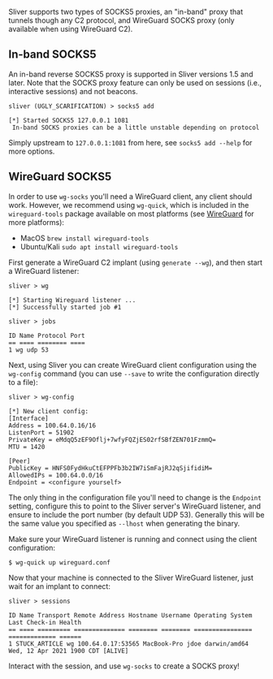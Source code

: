 Sliver supports two types of SOCKS5 proxies, an "in-band" proxy that tunnels though any C2 protocol, and WireGuard SOCKS proxy (only available when using WireGuard C2).

## In-band SOCKS5

An in-band reverse SOCKS5 proxy is supported in Sliver versions 1.5 and later. Note that the SOCKS proxy feature can only be used on sessions (i.e., interactive sessions) and not beacons.

```
sliver (UGLY_SCARIFICATION) > socks5 add

[*] Started SOCKS5 127.0.0.1 1081
️ In-band SOCKS proxies can be a little unstable depending on protocol
```

Simply upstream to `127.0.0.1:1081` from here, see `socks5 add --help` for more options.

## WireGuard SOCKS5

In order to use `wg-socks` you'll need a WireGuard client, any client should work. However, we recommend using `wg-quick`, which is included in the `wireguard-tools` package available on most platforms (see [WireGuard](https/www.wireguard.com/install/) for more platforms):

- MacOS `brew install wireguard-tools`
- Ubuntu/Kali `sudo apt install wireguard-tools`

First generate a WireGuard C2 implant (using `generate --wg`), and then start a WireGuard listener:

```
sliver > wg

[*] Starting Wireguard listener ...
[*] Successfully started job #1

sliver > jobs

ID Name Protocol Port
== ==== ======== ====
1 wg udp 53
```

Next, using Sliver you can create WireGuard client configuration using the `wg-config` command (you can use `--save` to write the configuration directly to a file):

```
sliver > wg-config

[*] New client config:
[Interface]
Address = 100.64.0.16/16
ListenPort = 51902
PrivateKey = eMdqQ5zEF9Oflj+7wfyFQZjES02rfSBfZEN701FzmmQ=
MTU = 1420

[Peer]
PublicKey = HNFS0FydHkuCtEFPPFb3b2IW7iSmFajRJ2qSjifidiM=
AllowedIPs = 100.64.0.0/16
Endpoint = <configure yourself>
```

The only thing in the configuration file you'll need to change is the `Endpoint` setting, configure this to point to the Sliver server's WireGuard listener, and ensure to include the port number (by default UDP 53). Generally this will be the same value you specified as `--lhost` when generating the binary.

Make sure your WireGuard listener is running and connect using the client configuration:

```
$ wg-quick up wireguard.conf
```

Now that your machine is connected to the Sliver WireGuard listener, just wait for an implant to connect:

```
sliver > sessions

ID Name Transport Remote Address Hostname Username Operating System Last Check-in Health
== ==== ========= ============== ======== ======== ================ ============= ======
1 STUCK_ARTICLE wg 100.64.0.17:53565 MacBook-Pro jdoe darwin/amd64 Wed, 12 Apr 2021 1900 CDT [ALIVE]
```

Interact with the session, and use `wg-socks` to create a SOCKS proxy!
